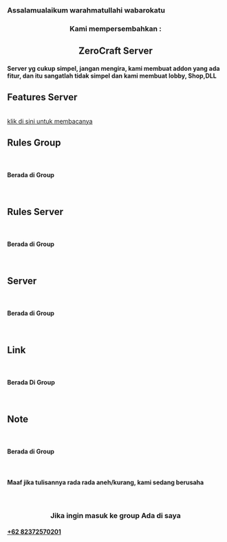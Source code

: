 ### Assalamualaikum warahmatullahi wabarokatu
<center><h3>Kami mempersembahkan : </h3></center>

<center><h2> ZeroCraft Server</h2></center>

#### Server yg cukup simpel, jangan mengira, kami membuat addon yang ada fitur, dan itu sangatlah tidak simpel dan kami membuat lobby, Shop,DLL

## Features Server 
<br>
<a href="">klik di sini untuk membacanya</a>
<br>

## Rules Group 
<br>
<h4>Berada di Group</h4>
<br>

## Rules Server 
<br>
<h4>Berada di Group</h4>
<br>

## Server 
<br>
<h4>Berada di Group</h4>
<br>

## Link 
<br>
<h4>Berada Di Group</h4>
<br>

## Note 
<br>
<h4>Berada di Group</h4>
<br>

#### Maaf jika tulisannya rada rada aneh/kurang, kami sedang berusaha

<br>
<center><h3>Jika ingin masuk ke group Ada di saya</h3></center>
<h4><a href="https://wa.me/62823-7257-0201">+62 82372570201</a>